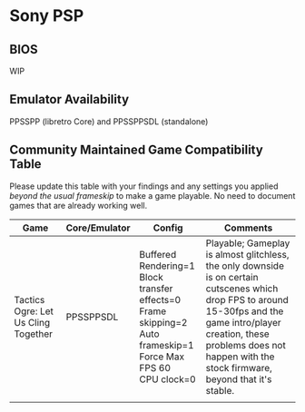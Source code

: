 # Sony PSP

## BIOS

WIP

## Emulator Availability

PPSSPP (libretro Core) and PPSSPPSDL (standalone)

## Community Maintained Game Compatibility Table

Please update this table with your findings and any settings you applied *beyond the usual frameskip* to make a game playable.  No need to document games that are already working well.

|                  Game                |     Core/Emulator    |      Config      |   Comments   |
|--------------------------------------|----------------------|------------------|--------------|
|Tactics Ogre: Let Us Cling Together   |PPSSPPSDL             | Buffered Rendering=1 <br>Block transfer effects=0<br>Frame skipping=2<br>Auto frameskip=1<br> Force Max FPS 60<br>CPU clock=0 | Playable; Gameplay is almost glitchless, the only downside is on certain cutscenes which drop FPS to around 15-30fps and the game intro/player creation, these problems does not happen with the stock firmware, beyond that it's stable. |
|                                      |                      |            |              |